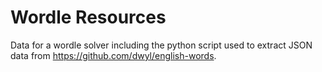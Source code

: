 # Wordle Resources
Data for a wordle solver including the python script used to extract JSON data from https://github.com/dwyl/english-words.
